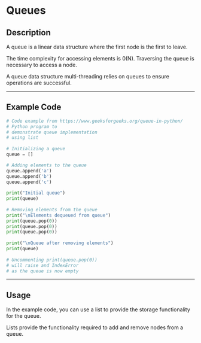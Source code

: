 # Queues

## Description
A queue is a linear data structure where the first node is the first to leave.

The time complexity for accessing elements is 0(N). Traversing the queue is necessary to access a node.

A queue data structure multi-threading relies on queues to ensure operations are successful.
***

## Example Code
```python
# Code example from https://www.geeksforgeeks.org/queue-in-python/
# Python program to 
# demonstrate queue implementation
# using list
  
# Initializing a queue
queue = []

# Adding elements to the queue
queue.append('a')
queue.append('b')
queue.append('c')
  
print("Initial queue")
print(queue)
  
# Removing elements from the queue
print("\nElements dequeued from queue")
print(queue.pop(0))
print(queue.pop(0))
print(queue.pop(0))
  
print("\nQueue after removing elements")
print(queue)
  
# Uncommenting print(queue.pop(0))
# will raise and IndexError
# as the queue is now empty
```
***

## Usage
In the example code, you can use a list to provide the storage functionality for the queue. 

Lists provide the functionality required to add and remove nodes from a queue.
